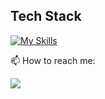 ## Tech Stack
[![My Skills](https://skillicons.dev/icons?i=js,html,css,react,vscode,github,git)](https://skillicons.dev)

 📫 How to reach me:

 <img src="{https://img.shields.io/badge/LinkedIn-0077B5?style=for-the-badge&logo=linkedin&logoColor=white}" />

<!--
**sfbennett/sfbennett** is a ✨ _special_ ✨ repository because its `README.md` (this file) appears on your GitHub profile.

Here are some ideas to get you started:

- 🔭 I’m currently working on ...
- 🌱 I’m currently learning ...
- 👯 I’m looking to collaborate on ...
- 🤔 I’m looking for help with ...
- 💬 Ask me about ...
- 📫 How to reach me: ...
- 😄 Pronouns: ...
- ⚡ Fun fact: ...

### Hi there 👋

## 🚀 About Me

## 🌱 Currently Exploring
-->
